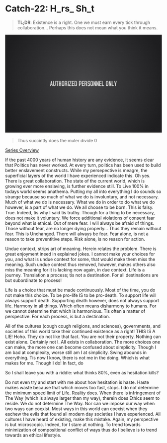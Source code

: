 # Catch-22: H_rs_ Sh_t

> **TL;DR**: Existence is a right. One we must earn every tick through collaboration... Perhaps this does not mean what you think it means.

![Authorized Personnel Only](/docs/catch_22/images/h_rs__sh_t_banner.jpg)
> Thus succintly does the muler divide 0

[Series Overview](https://medium.com/@bankoga/catch-22-overview-of-an-anthological-pedestal-66458dfb5c1d)

If the past 4000 years of human history are any evidence, it seems clear that Politics has never worked. At every turn, politics has been used to build better enslavement constructs. While my persepective is meagre, the superficial layers of the world I have experienced indicate this. Oh yes. There is great collaboration. The state of the current world, which is growing ever more enslaving, is further evidence still. To Live 100% in todays world seems anathema. Putting my all into everything I do sounds so strange because so much of what we do is involuntary, and not necessary. Much of what we do is necessary. What we do in order to do what we do however, is a part of what we do. We all choose to be born. This is falsy. True. Indeed, tis why I said tis truthy. Though for a thing to be necessary, does not make it voluntary. We force additional violations of consent faar beyond what is ethical. Out of mere fear. I will always be afraid of things. Those without fear, are no longer dying properly... Thus they remain without fear. This is Unchanged. There will always be fear. Fear alone, is not a reason to take preventitive steps. Risk alone, is no reason for action.

Undue context, strips art of meaning. Herein relates the problem. There is great enjoyment ineed in explained jokes. I cannot make your choices for you, and what is undue context for some, that would make them miss the meaning. Such undue context thus removed, however, makes others also miss the meaning for it is lacking now again, in due context. Life is a journey. Translation a process; tis not a destination. For all destinations are but subordinate to process!

Life is a choice that must be made continuously. Most of the time, you do not make this choice. To be pro-life IS to be pro-death. To support life will always support death. Supporting death however, does not always support life. Harmony in all things. Which often means disharmony to humans. For we cannot determine that which is harmonious. Tis often a matter of perspective. For each process, is but a destination.

All of the cultures (cough cough religions, and sciences), governments, and societies of this world take their continued existence as a right! THIS IS A LIE! Hoho. They do not like that fact. You are not their property. Nothing can exist alone. Certainly not I. All exists in collaboration. The more choices one can make, the more one can become confused about simplicity. Though I am bad at complexity, worse still am I at simplicity. Swing abounds in everything. Tis now I know, there is not me in the doing. Which is what makes for me. Though I do! In fact, do

So I shall leave you with a riddle: what thinks 80%, even as hesitation kills?

Do not even try and start with me about how hesitation is haste. Haste makes waste because that which moves too fast, stops. I do not determine the minimum speed limit of Life. Reality does. When there is infringement of The Way (which is always larger than my way), therein does Ethics seem to reside. We do not determine The Way. Nor can we impose our way when two ways can coexist. Most ways in this world can coexist when they eschew the evils that found all modern day societies I have experienced. All cultures I have heard of existing, make this mistake. Again, my perspective is but microscopic. Indeed, for I stare at nothing. To trend towards minimization of compositional conflict of ways thus do I believe is to trend towards an ethical lifestyle.